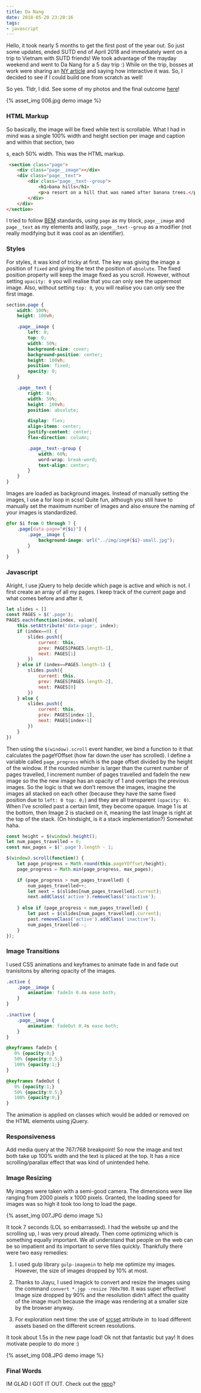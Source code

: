 ```yaml
---
title: Da Nang
date: 2018-05-20 23:20:16
tags:
- javascript
---
```


Hello, it took nearly 5 months to get the first post of the year out. So just some updates, <!-- more -->ended SUTD end of April 2018 and immediately went on a trip to Vietnam with SUTD friends! We took advantage of the mayday weekend and went to Da Nang for a 5 day trip :) While on the trip, bosses at work were sharing an [NY article](https://www.nytimes.com/interactive/2018/04/30/us/detroit-come-back-budget.html) and saying how interactive it was. So, I decided to see if I could build one from scratch as well!

So yes. Tldr, I did. See some of my photos and the final outcome [here](https://kohrongying.github.io/danang)!

{% asset_img 006.jpg demo image %}

### HTML Markup
So basically, the image will be fixed while text is scrollable. What I had in mind was a single 100% width and height section per image and caption and within that section, two <div>s, each 50% width. This was the HTML markup.

```html
 <section class="page">
    <div class="page__image"></div>
    <div class="page__text">
        <div class="page__text--group">
            <h1>bana hills</h1> 
            <p>a resort on a hill that was named after banana trees.</p>
        </div>
    </div>
</section>
```

I tried to follow [BEM](http://getbem.com/) standards, using `page` as my block, `page__image` and `page__text` as my elements and lastly, `page__text--group` as a modifier (not really modifying but it was cool as an identifier).

### Styles

For styles, it was kind of tricky at first. The key was giving the image a position of `fixed` and giving the text the position of `absolute`. The fixed position property will keep the image fixed as you scroll. However, without setting `opacity: 0` you will realise that you can only see the uppermost image. Also, without setting `top: 0`, you will realise you can only see the first image.

```css
section.page {
    width: 100%;
    height: 100vh;

    .page__image {
        left: 0;
        top: 0;
        width: 50%;
        background-size: cover;
        background-position: center;
        height: 100vh;
        position: fixed;
        opacity: 0;
    }

    .page__text {
        right: 0;
        width: 50%;
        height: 100vh;
        position: absolute;

        display: flex;
        align-items: center;
        justify-content: center;    
        flex-direction: column;

        .page__text--group {
            width: 60%;
            word-wrap: break-word;
            text-align: center;
        }
    }
}
```
Images are loaded as background images. Instead of manually setting the images, I use a for loop in scss! Quite fun, although you still have to manually set the maximum number of images and also ensure the naming of your images is standardized.

```scss
@for $i from 0 through 7 {
    .page[data-page="#{$i}"] {
        .page__image {
            background-image: url("../img/img#{$i}-small.jpg");
        }
    }
}
```
### Javascript
Alright, I use jQuery to help decide which page is active and which is not. I first create an array of all my pages. I keep track of the current page and what comes before and after it.

```js
let slides = []
const PAGES = $('.page');
PAGES.each(function(index, value){
    this.setAttribute('data-page', index);
    if (index==0) {
        slides.push({
            current: this,
            prev: PAGES[PAGES.length-1],
            next: PAGES[1]
        })
    } else if (index==PAGES.length-1) {
        slides.push({
            current: this,
            prev: PAGES[PAGES.length-2],
            next: PAGES[0]
        })
    } else {
        slides.push({
            current: this,
            prev: PAGES[index-1],
            next: PAGES[index+1]
        })
    }
})
```

Then using the `$(window).scroll` event handler, we bind a function to it that calculates the pageYOffset (how far down the user has scrolled). I define a variable called `page_progress` which is the page offset divided by the height of the window. If the rounded number is larger than the current number of pages travelled, I increment number of pages travelled and fadeIn the new image so the the new image has an opacity of 1 and overlaps the previous images. So the logic is that we don’t remove the images, imagine the images all stacked on each other (because they have the same fixed position due to `left: 0 top: 0;`) and they are all transparent `(opacity: 0)`. When I’ve scrolled past a certain limit, they become opaque. Image 1 is at the bottom, then Image 2 is stacked on it, meaning the last Image is right at the top of the stack. (On hindsight, is it a stack implementation?) Somewhat haha.

```js
const height = $(window).height();
let num_pages_travelled = 0;
const max_pages = $('.page').length - 1; 

$(window).scroll(function() {
    let page_progress = Math.round(this.pageYOffset/height);
    page_progress = Math.min(page_progress, max_pages);

    if (page_progress > num_pages_travelled) {
        num_pages_travelled++;
        let next = $(slides[num_pages_travelled].current);
        next.addClass('active').removeClass('inactive');
        
    } else if (page_progress < num_pages_travelled) {
        let past = $(slides[num_pages_travelled].current);
        past.removeClass('active').addClass('inactive');
        num_pages_travelled--;          
    }
});
```

### Image Transitions
I used CSS animations and keyframes to animate fade in and fade out tranisitons by altering opacity of the images.

```css
.active {
    .page__image {
        animation: fadeIn 0.4s ease both;
    }
}

.inactive {
    .page__image {
        animation: fadeOut 0.4s ease both;
    }
}

@keyframes fadeIn {
   0% {opacity:0;}
   50% {opacity:0.5;}
   100% {opacity:1;}
}

@keyframes fadeOut {
   0% {opacity:1;}
   50% {opacity:0.5;}
   100% {opacity:0;}    
}
```
The animation is applied on classes which would be added or removed on the HTML elements using jQuery.

### Responsiveness
Add media query at the 767/768 breakpoint! So now the image and text both take up 100% width and the text is placed at the top. It has a nice scrolling/parallax effect that was kind of unintended hehe.

### Image Resizing
My images were taken with a semi-good camera. The dimensions were like ranging from 2000 pixels x 1000 pixels. Granted, the loading speed for images was so high it took too long to load the page.

{% asset_img 007.JPG demo image %}

It took 7 seconds (LOL so embarrassed). I had the website up and the scrolling up, I was very proud already. Then come optimizing which is something equally important. We all understand that people on the web can be so impatient and its important to serve files quickly. Thankfully there were two easy remedies:

1. I used gulp library `gulp-imagemin` to help me optimize my images. However, the size of images dropped by 10% at most.
2. Thanks to Jiayu, I used Imagick to convert and resize the images using the command `convert *.jgp -resize 700x700`. It was super effective! Image size dropped by 90% and the resolution didn’t affect the quality of the image much because the image was rendering at a smaller size by the browser anyway.

3. For exploration next time: the use of [srcset](https://developer.mozilla.org/en-US/docs/Web/HTML/Element/Img) attribute in <img> to load different assets based on the different screen resolutions.

It took about 1.5s in the new page load! Ok not that fantastic but yay! It does motivate people to do more :)

{% asset_img 008.JPG demo image %}

### Final Words
IM GLAD I GOT IT OUT. Check out the [repo](https://github.com/kohrongying/danang)?